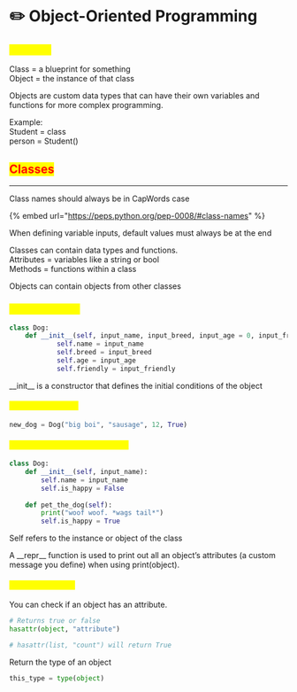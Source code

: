 # ✏️ Object-Oriented Programming

### <mark style="color:yellow;">Overview</mark>

Class = a blueprint for something\
Object = the instance of that class

Objects are custom data types that can have their own variables and functions for more complex programming.

Example:\
Student = class\
person = Student()

## <mark style="color:red;">Classes</mark>

***

Class names should always be in CapWords case

{% embed url="https://peps.python.org/pep-0008/#class-names" %}

When defining variable inputs, default values must always be at the end

Classes can contain data types and functions.\
Attributes = variables like a string or bool\
Methods = functions within a class

Objects can contain objects from other classes

### <mark style="color:yellow;">Creating a class</mark>

```python
class Dog:
	def __init__(self, input_name, input_breed, input_age = 0, input_friendlyness = True):
			self.name = input_name
			self.breed = input_breed
			self.age = input_age
			self.friendly = input_friendly
```

\_\_init\_\_ is a constructor that defines the initial conditions of the object

#### <mark style="color:yellow;">Creating an object</mark>

```python
new_dog = Dog("big boi", "sausage", 12, True)
```

#### <mark style="color:yellow;">Define a new function in a class</mark>

```python
class Dog:
	def __init__(self, input_name):
		self.name = input_name
		self.is_happy = False
		
	def pet_the_dog(self):
		print("woof woof. *wags tail*")
		self.is_happy = True
```

Self refers to the instance or object of the class

A \_\_repr\_\_ function is used to print out all an object’s attributes (a custom message you define) when using print(object).

#### <mark style="color:yellow;">Type & Attributes</mark>

You can check if an object has an attribute.&#x20;

```python
# Returns true or false
hasattr(object, "attribute")

# hasattr(list, "count") will return True
```

Return the type of an object

```python
this_type = type(object)
```
